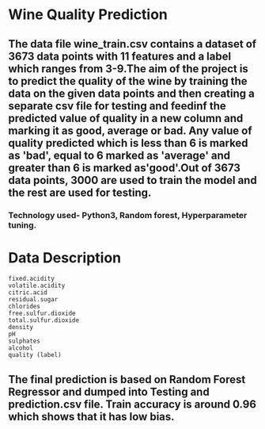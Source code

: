 # Wine Quality Prediction

## The data file wine_train.csv contains a dataset of 3673 data points with 11 features and a label which ranges from 3-9.The aim of the project is to predict the quality of the wine by training the data on the given data points and then creating a separate csv file for testing and feedinf the predicted value of quality in a new column and marking it as good, average or bad. Any value of quality predicted which is less than 6 is marked as 'bad', equal to 6 marked as 'average' and greater than 6 is marked as'good'.Out of 3673 data points, 3000 are used to train the model and the rest are used for testing. 

### Technology used- Python3, Random forest, Hyperparameter tuning.

# Data Description

    fixed.acidity
    volatile.acidity	
    citric.acid	
    residual.sugar	
    chlorides	
    free.sulfur.dioxide	
    total.sulfur.dioxide	
    density	
    pH	
    sulphates	
    alcohol	
    quality (label)
    
## The final prediction is based on Random Forest Regressor and dumped into Testing and prediction.csv file. Train accuracy is around 0.96 which shows that it has low bias.

